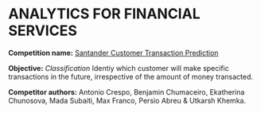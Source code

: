 # ANALYTICS FOR FINANCIAL SERVICES

**Competition name:** [Santander Customer Transaction Prediction](https://www.kaggle.com/c/santander-customer-transaction-prediction/overview)

**Objective:** *Classification* Identiy which customer will make specific transactions in the future, irrespective of the amount of money transacted.

**Competitor authors:** Antonio Crespo, Benjamin Chumaceiro, Ekatherina Chunosova, Mada Subaiti, Max Franco, Persio Abreu & Utkarsh Khemka.
